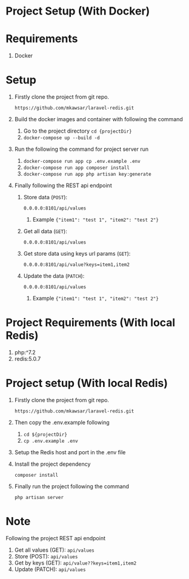 # Project Setup (With Docker)

# Requirements
1. Docker

# Setup
1. Firstly clone the project from git repo.
    
    `https://github.com/mkawsar/laravel-redis.git`
2. Build the docker images and container with following the command
    1. Go to the project directory `cd {projectDir}`
    2. `docker-compose up --build -d`
3. Run the following the command for project server run
    1. `docker-compose run app cp .env.example .env`
    2. `docker-compose run app composer install`
    3. `docker-compose run app php artisan key:generate`
4. Finally following the REST api endpoint
    1. Store data (`POST`): 
        
        `0.0.0.0:8101/api/values`
    
        1. Example `{"item1": "test 1", "item2": "test 2"}`
    2. Get all data (`GET`): 
        
        `0.0.0.0:8101/api/values`
    3. Get store data using keys url params (`GET`): 
    
        `0.0.0.0:8101/api/value?keys=item1,item2`
    4. Update the data (`PATCH`): 
        
        `0.0.0.0:8101/api/values`
        1. Example `{"item1": "test 1", "item2": "test 2"}`

# Project Requirements (With local Redis)

1. php:^7.2
2. redis:5.0.7

# Project setup (With local Redis)

1. Firstly clone the project from git repo.
    
    `https://github.com/mkawsar/laravel-redis.git`

2. Then copy the .env.example following
    1. `cd ${projectDir}`
    2. `cp .env.example .env`
3. Setup the Redis host and port in the .env file
4. Install the project dependency
    
    `composer install`
5. Finally run the project following the command

    `php artisan server`
    
# Note

Following the project REST api endpoint
1. Get all values (GET): `api/values`
2. Store (POST): `api/values`
3. Get by keys (GET): `api/value??keys=item1,item2`
4. Update (PATCH): `api/values`
